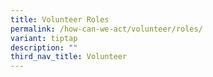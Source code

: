 ```yaml
---
title: Volunteer Roles
permalink: /how-can-we-act/volunteer/roles/
variant: tiptap
description: ""
third_nav_title: Volunteer
---
```

